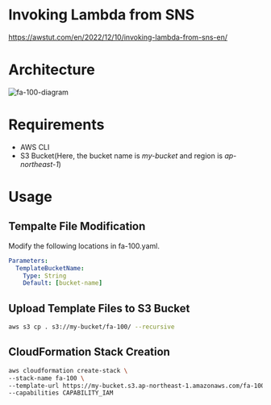 # Invoking Lambda from SNS

https://awstut.com/en/2022/12/10/invoking-lambda-from-sns-en/

# Architecture

![fa-100-diagram](https://user-images.githubusercontent.com/84276199/206803132-2472e529-d40f-46c0-8063-38a414867435.png)

# Requirements

* AWS CLI
* S3 Bucket(Here, the bucket name is *my-bucket* and region is *ap-northeast-1*)

# Usage

## Tempalte File Modification

Modify the following locations in fa-100.yaml.

```yaml
Parameters:
  TemplateBucketName:
    Type: String
    Default: [bucket-name]
```

## Upload  Template Files to S3 Bucket

```bash
aws s3 cp . s3://my-bucket/fa-100/ --recursive
```

## CloudFormation Stack Creation

```bash
aws cloudformation create-stack \
--stack-name fa-100 \
--template-url https://my-bucket.s3.ap-northeast-1.amazonaws.com/fa-100/fa-100.yaml \
--capabilities CAPABILITY_IAM
```
